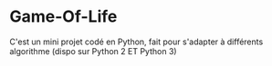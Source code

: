 # Game-Of-Life
C'est un mini projet codé en Python, fait pour s'adapter à différents algorithme (dispo sur Python 2 ET Python 3)
